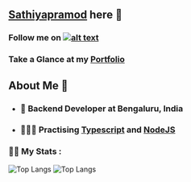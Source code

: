 ## <a href="https://github.com/Sathiyapramod" taget="blank">Sathiyapramod</a> here 👋

### <p>Follow me on <a href="https://www.linkedin.com/in/sathiyapramod" target="_blank">![alt text](https://img.shields.io/badge/-LinkedIn-0e76a8?style=plastic&logo=linkedIn)</a></p>
  
### Take a Glance at my <a href="https://portfolio-designed-sathiyapramod.netlify.app/" target="blank">Portfolio</a>

## About Me 🙂
  
- ### 🌱 Backend Developer at Bengaluru, India 
- ### 🏃🏼‍♂️ Practising <a href="https://www.typescriptlang.org/" target="_blank">Typescript</a> and <a href="https://expressjs.com/" target="_blank">NodeJS</a>

### 🏋🏼‍ My Stats :
  
  ![Top Langs](https://github-readme-stats.vercel.app/api/top-langs/?username=sathiyapramod)
  ![Top Langs](https://github-readme-stats.vercel.app/api/?username=sathiyapramod&layout=compact&theme=vision-friendly-dark)
